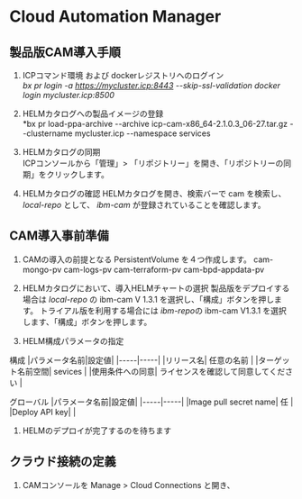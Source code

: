 
# Cloud Automation Manager

## 製品版CAM導入手順
1. ICPコマンド環境 および dockerレジストリへのログイン<br>
  *bx pr login -a https://mycluster.icp:8443 --skip-ssl-validation*
  *docker login mycluster.icp:8500*
    
1. HELMカタログへの製品イメージの登録<br>
  *bx pr load-ppa-archive --archive icp-cam-x86_64-2.1.0.3_06-27.tar.gz --clustername mycluster.icp --namespace services
  
1. HELMカタログの同期<br>
  ICPコンソールから「管理」> 「リポジトリー」を開き、「リポジトリーの同期」をクリックします。

1. HELMカタログの確認
  HELMカタログを開き、検索バーで cam を検索し、*local-repo* として、 *ibm-cam* が登録されていることを確認します。
  
  
## CAM導入事前準備
1. CAMの導入の前提となる PersistentVolume を４つ作成します。
  cam-mongo-pv
  cam-logs-pv
  cam-terraform-pv
  cam-bpd-appdata-pv
 
 
1. HELMカタログにおいて、導入HELMチャートの選択
  製品版をデプロイする場合は *local-repo* の ibm-cam V 1.3.1 を選択し、「構成」ボタンを押します。
  トライアル版を利用する場合には *ibm-repo*の ibm-cam V1.3.1 を選択します、「構成」ボタンを押します。
  
1. HELM構成パラメータの指定

  構成
  |パラメータ名前|設定値|
  |*-----*|-----|
  |リリース名| 任意の名前 |
  |ターゲット名前空間| sevices |
  |使用条件への同意| ライセンスを確認して同意してください |
  
  グローバル
  |パラメータ名前|設定値|
  |*-----*|-----|
  |Image pull secret name| 任 |
  |Deploy API key| |
  
1. HELMのデプロイが完了するのを待ちます

## クラウド接続の定義
1. CAMコンソールを Manage > Cloud Connections と開き、
  
  
